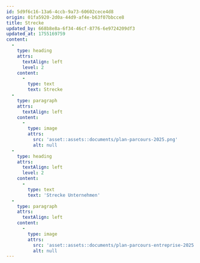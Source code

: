 ```yaml
---
id: 5d9f6c16-13a6-4ccb-9a73-60602cece4d8
origin: 01fa5920-2d0a-44d9-af4e-b63f07bbcce8
title: Strecke
updated_by: 668b8e8a-6f34-46cf-8776-6e9724209df3
updated_at: 1755169759
content:
  -
    type: heading
    attrs:
      textAlign: left
      level: 2
    content:
      -
        type: text
        text: Strecke
  -
    type: paragraph
    attrs:
      textAlign: left
    content:
      -
        type: image
        attrs:
          src: 'asset::assets::documents/plan-parcours-2025.png'
          alt: null
  -
    type: heading
    attrs:
      textAlign: left
      level: 2
    content:
      -
        type: text
        text: 'Strecke Unternehmen'
  -
    type: paragraph
    attrs:
      textAlign: left
    content:
      -
        type: image
        attrs:
          src: 'asset::assets::documents/plan-parcours-entreprise-2025.png'
          alt: null
---
```

